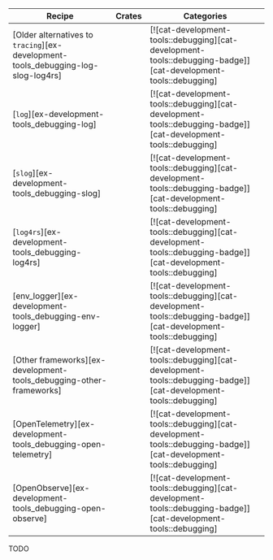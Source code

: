 | Recipe | Crates | Categories |
|--------|--------|------------|
| [Older alternatives to `tracing`][ex-development-tools_debugging-log-slog-log4rs] |  | [![cat-development-tools::debugging][cat-development-tools::debugging-badge]][cat-development-tools::debugging] |
| [`log`][ex-development-tools_debugging-log] |  | [![cat-development-tools::debugging][cat-development-tools::debugging-badge]][cat-development-tools::debugging] |
| [`slog`][ex-development-tools_debugging-slog] |  | [![cat-development-tools::debugging][cat-development-tools::debugging-badge]][cat-development-tools::debugging] |
| [`log4rs`][ex-development-tools_debugging-log4rs] |  | [![cat-development-tools::debugging][cat-development-tools::debugging-badge]][cat-development-tools::debugging] |
| [env_logger][ex-development-tools_debugging-env-logger] |  | [![cat-development-tools::debugging][cat-development-tools::debugging-badge]][cat-development-tools::debugging] |
| [Other frameworks][ex-development-tools_debugging-other-frameworks] |  | [![cat-development-tools::debugging][cat-development-tools::debugging-badge]][cat-development-tools::debugging] |
| [OpenTelemetry][ex-development-tools_debugging-open-telemetry] |  | [![cat-development-tools::debugging][cat-development-tools::debugging-badge]][cat-development-tools::debugging] |
| [OpenObserve][ex-development-tools_debugging-open-observe] |  | [![cat-development-tools::debugging][cat-development-tools::debugging-badge]][cat-development-tools::debugging] |

<div class="hidden">
TODO
</div>
